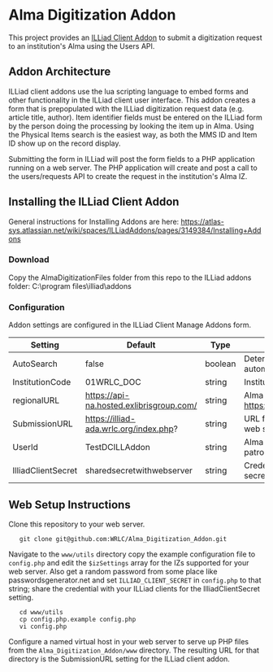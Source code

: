 # Alma Digitization Addon
This project provides an [ILLiad Client Addon](https://atlas-sys.atlassian.net/wiki/spaces/ILLiadAddons/pages/3149440/Client+Addons) to submit a digitization request to an institution's Alma using the Users API.

## Addon Architecture
ILLiad client addons use the lua scripting language to embed forms and other functionality in the ILLiad client user interface. This addon creates a form that is prepopulated with the ILLiad digitization request data (e.g. article title, author). Item identifier fields must be entered on the ILLiad form by the person doing the processing by looking the item up in Alma.  Using the Physical Items search is the easiest way, as both the MMS ID and Item ID show up on the record display.

Submitting the form in ILLiad will post the form fields to a PHP application running on a web server. The PHP application will create and post a call to the users/requests API to create the request in the institution's Alma IZ.

## Installing the ILLiad Client Addon
General instructions for Installing Addons are here:
https://atlas-sys.atlassian.net/wiki/spaces/ILLiadAddons/pages/3149384/Installing+Addons

### Download
Copy the AlmaDigitizationFiles folder from this repo to the ILLiad addons folder: C:\program files\illiad\addons

### Configuration
Addon settings are configured in the ILLiad Client Manage Addons form.

| Setting | Default | Type | Description |
| ---- | ---- | ---- | ---- |
| AutoSearch | false | boolean | Determines whether or not the search should be done automatically when the request is opened. |
| InstitutionCode | 01WRLC_DOC | string | Institution Code for Alma. |
| regionalURL | https://api-na.hosted.exlibrisgroup.com/ | string | Alma API Regional URL. Sourced from table: https://developers.exlibrisgroup.com/alma/apis/#calling |
| SubmissionURL | https://illiad-ada.wrlc.org/index.php? | string | URL for website to handle request submissions (see web setup instructions) |
| UserId | TestDCILLAddon | string | Alma Primary ID for ILL lending patron in Alma (the patron which will receive all of the requests). |
| IlliadClientSecret | sharedsecretwithwebserver | string | Credential for posting form to web server; keep this secret. |

## Web Setup Instructions

Clone this repository to your web server.
```
   git clone git@github.com:WRLC/Alma_Digitization_Addon.git
```
Navigate to the `www/utils` directory copy the example configuration file to `config.php` and edit the `$izSettings` array for the IZs supported for your web server. Also get a random password from some place like passwordsgenerator.net and set `ILLIAD_CLIENT_SECRET` in `config.php` to that string; share the credential with your ILLiad clients for the IlliadClientSecret setting.
```
   cd www/utils
   cp config.php.example config.php
   vi config.php
```
Configure a named virtual host in your web server to serve up PHP files from the `Alma_Digitization_Addon/www` directory. The resulting URL for that directory is the SubmissionURL setting for the ILLiad client addon.
